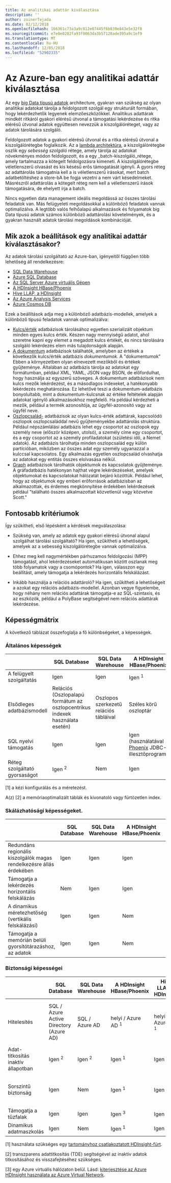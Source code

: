 ```yaml
---
title: Az analitikai adattár kiválasztása
description: ''
author: zoinerTejada
ms.date: 02/12/2018
ms.openlocfilehash: 166361c73a3a9c812e07445f6b039e843e5e32f8
ms.sourcegitcommit: e7e0e0282fa93f0063da3b57128ade395a9c1ef9
ms.translationtype: MT
ms.contentlocale: hu-HU
ms.lasthandoff: 12/05/2018
ms.locfileid: "52902335"
---
```

# <a name="choosing-an-analytical-data-store-in-azure"></a>Az Azure-ban egy analitikai adattár kiválasztása

Az egy [big Data típusú adatok](../big-data/index.md) architecture, gyakran van szükség az olyan analitikai adatokat tárolja a feldolgozott szolgál egy strukturált formában, hogy lekérdezhetők legyenek elemzőeszközökkel. Analitikus adattárak mindkét ritkáról gyakori elérésű útvonal a támogatási lekérdezése és ritka elérésű útvonal adatok együttesen nevezzük a kiszolgálóréteget, vagy az adatok tárolására szolgáló.

Feldolgozott adatok a gyakori elérésű útvonal és a ritka elérésű útvonal a kiszolgálórétegbe foglalkozik. Az a [lambda architektúra](../big-data/index.md#lambda-architecture), a kiszolgálórétegbe oszlik egy _sebesség szolgáló_ rétege, amely tárolja az adatokat növekményes módon feldolgozott, és a egy _batch-kiszolgáló_rétege, amely tartalmazza a kötegelt feldolgozásra kimeneti. A kiszolgálórétegbe véletlenszerű olvasást és kis késésű erős támogatását igényli. A gyors réteg az adattárolás támogatnia kell a is véletlenszerű írásokat, mert batch adatbetöltéshez a store-bA be fogja vezetni a nem várt késedelmeket. Másrészről adattárolás a kötegelt réteg nem kell a véletlenszerű írások támogatására, de ehelyett írja a batch.

Nincs egyetlen data management ideális megoldássá az összes tárolási feladatok van. Más felügyeleti megoldásokkal a különböző feladatok vannak optimalizálva. A legtöbb valós felhőalapú alkalmazások és folyamatok big Data típusú adatok számos különböző adattárolási követelmények, és a gyakran használt adatok tárolási megoldások kombinációját.

## <a name="what-are-your-options-when-choosing-an-analytical-data-store"></a>Mik azok a beállítások egy analitikai adattár kiválasztásakor?

Az adatok tárolási szolgáltató az Azure-ban, igényeitől függően több lehetőség áll rendelkezésre:

- [SQL Data Warehouse](/azure/sql-data-warehouse/sql-data-warehouse-overview-what-is)
- [Azure SQL Database](/azure/sql-database/)
- [Az SQL Server Azure virtuális Gépen](/sql/sql-server/sql-server-technical-documentation)
- [A HDInsight HBase/Phoenix](/azure/hdinsight/hbase/apache-hbase-overview)
- [Hive LLAP, a HDInsight](/azure/hdinsight/interactive-query/apache-interactive-query-get-started)
- [Az Azure Analysis Services](/azure/analysis-services/analysis-services-overview)
- [Azure Cosmos DB](/azure/cosmos-db/)

Ezek a beállítások adja meg a különböző adatbázis-modellek, amelyek a különböző típusú feladatok vannak optimalizálva:

- [Kulcs/érték](https://msdn.microsoft.com/library/dn313285.aspx#sec7) adatbázisok tárolásához egyetlen szerializált objektum minden egyes kulcs érték. Készen nagy mennyiségű adatot, ahol szeretne kapni egy elemet a megadott kulcs értékét, és nincs tárolására szolgáló lekérdezés elem más tulajdonságok alapján.
- [A dokumentum](https://msdn.microsoft.com/library/dn313285.aspx#sec8) adatbázisok találhatók, amelyben az értékek a következők kulcs/érték adatbázis *dokumentumok*. A "dokumentumok" Ebben a környezetben olyan elnevezett mezőkből és értékek gyűjteménye. Általában az adatbázis tárolja az adatokat egy formátumban, például XML, YAML, JSON vagy BSON, de előfordulhat, hogy használja az egyszerű szöveges. A dokumentum adatbázisok nem kulcs mezők lekérdezést, és a másodlagos indexeket, a hatékonyabb lekérdezés meghatározása. Ez lehetővé teszi a dokumentum-adatbázis bonyolultabb, mint a dokumentum-kulcsnak az értéke feltételek alapján adatokat igénylő alkalmazásokhoz megfelelő. Ha például kérdezheti a mezők, például a termék azonosítója, az ügyfél-azonosító vagy az ügyfél neve.
- [Oszlopcsalád-](https://msdn.microsoft.com/library/dn313285.aspx#sec9) adatbázisok az olyan kulcs-érték adattárak, kapcsolódó oszlopok oszlopcsaláddal nevű gyűjteményekbe adattárolás struktúra. Például népszámlálási adatbázis lehet egy csoportot az oszlopok egy személy neve (először középen, utolsó), a személy címe egy csoportot, és a egy csoportot az a személy profiladatokat (születési idő, a Nemet adatok). Az adatbázis tárolhatja minden oszlopcsalád egy külön partícióban, miközben az összes adat egy személy ugyanazzal a kulccsal kapcsolatos. Egy alkalmazás egyetlen oszlopcsalád olvashatja az adatokat egy entitás összes elolvasása nélkül.
- [Graph](https://msdn.microsoft.com/library/dn313285.aspx#sec10) adatbázisok tárolhatók objektumok és kapcsolatok gyűjteménye. A gráfadatbázis hatékonyan hajthat végre lekérdezéseket, amelyek objektumokat és kapcsolatokat hálózatát bejáró közöttük. Például lehet, hogy az objektumok egy emberi erőforrások adatbázisban az alkalmazottak, és érdemes megkönnyítése érdekében lekérdezések például "található összes alkalmazottait közvetlenül vagy közvetve Scott."

## <a name="key-selection-criteria"></a>Fontosabb kritériumok

Így szűkítheti, első lépésként a kérdések megválaszolása:

- Szükség van, amely az adatok egy gyakori elérésű útvonal alapul szolgálhat tárolási szolgáltató? Ha igen, szűkítheti a lehetőségek, amelyek az a sebesség kiszolgálórétegbe vannak optimalizálva.

- Ehhez meg kell nagymértékben párhuzamos feldolgozási (MPP) támogatást, ahol lekérdezéseket automatikusan között oszlanak meg több folyamatok vagy a csomópontok? Ha igen, válasszon egy beállítást, amely támogatja a lekérdezés horizontális felskálázást.

- Inkább használja a relációs adattároló? Ha igen, szűkítheti a lehetőségeit a azokat egy relációs adatbázis-modellel. Azonban vegye figyelembe, hogy néhány nem relációs adattárak támogatja-e az SQL-szintaxis, és az eszközök, például a PolyBase segítségével nem relációs adattárak lekérdezése.

## <a name="capability-matrix"></a>Képességmátrix

A következő táblázat összefoglalja a fő különbségeket, a képességek.

### <a name="general-capabilities"></a>Általános képességek

| | SQL Database | SQL Data Warehouse | A HDInsight HBase/Phoenix | Hive LLAP, a HDInsight | Azure Analysis Services | Cosmos DB |
| --- | --- | --- | --- | --- | --- | --- |
| A felügyelt szolgáltatás | Igen | Igen | Igen <sup>1</sup> | Igen <sup>1</sup> | Igen | Igen |
| Elsődleges adatbázismodell | Relációs (Oszlopalapú formátum az oszlopcentrikus indexek használata esetén) | Oszlopos szerkezetű relációs tábláival | Széles körű oszloptár | Hive és a memóriában | Szemantikai modellek táblázatos/MOLAP | Dokumentum-tároló, gráf, kulcs-érték tároló, széles oszloptár |
| SQL nyelvi támogatás | Igen | Igen | Igen (használatával [Phoenix](https://phoenix.apache.org/) JDBC-illesztőprogram) | Igen | Nem | Igen |
| Réteg szolgáltató gyorsaságot | Igen <sup>2</sup> | Nem | Igen | Igen | Nem | Igen |

[1] a kézi konfigurálás és a méretezést.

A(z) [2] a memóriaoptimalizált táblák és kivonatoló vagy fürtözetlen index.
 
### <a name="scalability-capabilities"></a>Skálázhatósági képességeket.

|                                                  | SQL Database | SQL Data Warehouse | A HDInsight HBase/Phoenix | Hive LLAP, a HDInsight | Azure Analysis Services | Cosmos DB |
|--------------------------------------------------|--------------|--------------------|----------------------------|------------------------|-------------------------|-----------|
| Redundáns regionális kiszolgálók magas rendelkezésre állás érdekében |     Igen      |        Igen         |            Igen             |           Nem           |           Nem            |    Igen    |
|             Támogatja a lekérdezés horizontális felskálázás             |      Nem      |        Igen         |            Igen             |          Igen           |           Igen           |    Igen    |
|          A dinamikus méretezhetőség (vertikális felskálázási)          |     Igen      |        Igen         |             Nem             |           Nem           |           Igen           |    Igen    |
|        Támogatja a memórián belüli gyorsítótárazáshoz, az adatok        |     Igen      |        Igen         |             Nem             |          Igen           |           Igen           |    Nem     |

### <a name="security-capabilities"></a>Biztonsági képességei

| | SQL Database | SQL Data Warehouse | A HDInsight HBase/Phoenix | Hive LLAP, a HDInsight | Azure Analysis Services | Cosmos DB |
| --- | --- | --- | --- | --- | --- | --- |
| Hitelesítés  | SQL / Azure Active Directory (Azure AD) | SQL / Azure AD | helyi / Azure AD <sup>1</sup> | helyi / Azure AD <sup>1</sup> | Azure AD | adatbázis-felhasználók / hozzáférést az Azure AD-vezérlőt (IAM) |
| Adat-titkosítás inaktív állapotban | Igen <sup>2</sup> | Igen <sup>2</sup> | Igen <sup>1</sup> | Igen <sup>1</sup> | Igen | Igen |
| Sorszintű biztonság | Igen | Nem | Igen <sup>1</sup> | Igen <sup>1</sup> | Igen (objektumszintű biztonság a modellben) keresztül | Nem |
| Támogatja a tűzfalak | Igen | Igen | Igen <sup>3</sup> | Igen <sup>3</sup> | Igen | Igen |
| Dinamikus adatmaszkolás | Igen | Nem | Igen <sup>1</sup> | Igen * | Nem | Nem |

[1] használata szükséges egy [tartományhoz csatlakoztatott HDInsight-fürt](/azure/hdinsight/domain-joined/apache-domain-joined-introduction).

[2] transzparens adattitkosítás (TDE) segítségével az inaktív adatok titkosításához és visszafejtéséhez szükséges.

[3] egy Azure virtuális hálózaton belül. Lásd: [kiterjesztése az Azure HDInsight használata az Azure Virtual Network](/azure/hdinsight/hdinsight-extend-hadoop-virtual-network).
